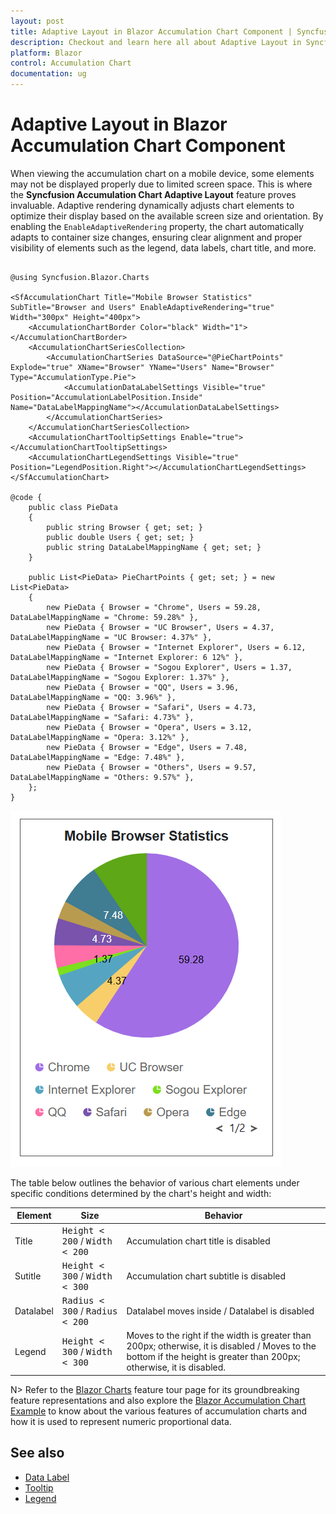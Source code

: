 ```yaml
---
layout: post
title: Adaptive Layout in Blazor Accumulation Chart Component | Syncfusion
description: Checkout and learn here all about Adaptive Layout in Syncfusion Blazor Accumulation Chart component and more.
platform: Blazor
control: Accumulation Chart
documentation: ug
---
```


# Adaptive Layout in Blazor Accumulation Chart Component

When viewing the accumulation chart on a mobile device, some elements may not be displayed properly due to limited screen space. This is where the **Syncfusion Accumulation Chart Adaptive Layout** feature proves invaluable. Adaptive rendering dynamically adjusts chart elements to optimize their display based on the available screen size and orientation. By enabling the `EnableAdaptiveRendering` property, the chart automatically adapts to container size changes, ensuring clear alignment and proper visibility of elements such as the legend, data labels, chart title, and more.

```cshtml 

@using Syncfusion.Blazor.Charts

<SfAccumulationChart Title="Mobile Browser Statistics" SubTitle="Browser and Users" EnableAdaptiveRendering="true" Width="300px" Height="400px">
    <AccumulationChartBorder Color="black" Width="1"></AccumulationChartBorder>
    <AccumulationChartSeriesCollection>
        <AccumulationChartSeries DataSource="@PieChartPoints" Explode="true" XName="Browser" YName="Users" Name="Browser" Type="AccumulationType.Pie">
            <AccumulationDataLabelSettings Visible="true" Position="AccumulationLabelPosition.Inside" Name="DataLabelMappingName"></AccumulationDataLabelSettings>
        </AccumulationChartSeries>
    </AccumulationChartSeriesCollection>
    <AccumulationChartTooltipSettings Enable="true"></AccumulationChartTooltipSettings>
    <AccumulationChartLegendSettings Visible="true" Position="LegendPosition.Right"></AccumulationChartLegendSettings>
</SfAccumulationChart>

@code {
    public class PieData
    {
        public string Browser { get; set; }
        public double Users { get; set; }
        public string DataLabelMappingName { get; set; }
    }

    public List<PieData> PieChartPoints { get; set; } = new List<PieData>
    {
        new PieData { Browser = "Chrome", Users = 59.28, DataLabelMappingName = "Chrome: 59.28%" },
        new PieData { Browser = "UC Browser", Users = 4.37, DataLabelMappingName = "UC Browser: 4.37%" },
        new PieData { Browser = "Internet Explorer", Users = 6.12, DataLabelMappingName = "Internet Explorer: 6 12%" },
        new PieData { Browser = "Sogou Explorer", Users = 1.37, DataLabelMappingName = "Sogou Explorer: 1.37%" },
        new PieData { Browser = "QQ", Users = 3.96, DataLabelMappingName = "QQ: 3.96%" },
        new PieData { Browser = "Safari", Users = 4.73, DataLabelMappingName = "Safari: 4.73%" },
        new PieData { Browser = "Opera", Users = 3.12, DataLabelMappingName = "Opera: 3.12%" },
        new PieData { Browser = "Edge", Users = 7.48, DataLabelMappingName = "Edge: 7.48%" },
        new PieData { Browser = "Others", Users = 9.57, DataLabelMappingName = "Others: 9.57%" },
    };
}

```

![Adaptive Layout in Blazor Accumulation Chart](images/adaptive-layout/blazor-accumulation-chart-adaptive-layout.png)

The table below outlines the behavior of various chart elements under specific conditions determined by the chart's height and width:

| Element      | Size              | Behavior         |
|--------------|------------------  |---------------------|
| Title  | <kbd>Height &lt; 200</kbd> / <kbd>Width &lt; 200</kbd> | Accumulation chart title is disabled |
| Sutitle | <kbd>Height &lt; 300</kbd> / <kbd>Width &lt; 300</kbd> | Accumulation chart subtitle is disabled |
| Datalabel | <kbd>Radius &lt; 300</kbd> / <kbd>Radius &lt; 200</kbd> | Datalabel moves inside / Datalabel is disabled |
| Legend | <kbd>Height &lt; 300</kbd> / <kbd>Width &lt; 300 | Moves to the right if the width is greater than 200px; otherwise, it is disabled / Moves to the bottom if the height is greater than 200px; otherwise, it is disabled. |

N> Refer to the [Blazor Charts](https://www.syncfusion.com/blazor-components/blazor-charts) feature tour page for its groundbreaking feature representations and also explore the [Blazor Accumulation Chart Example](https://blazor.syncfusion.com/demos/chart/pie?theme=bootstrap5) to know about the various features of accumulation charts and how it is used to represent numeric proportional data.

## See also

* [Data Label](./data-labels)
* [Tooltip](./tool-tip)
* [Legend](./legend)